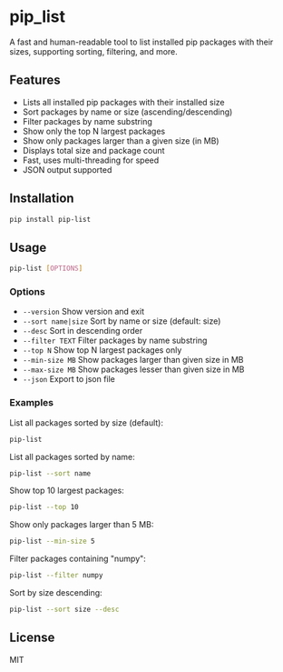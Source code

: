 # pip_list

A fast and human-readable tool to list installed pip packages with their sizes, supporting sorting, filtering, and more.

## Features

- Lists all installed pip packages with their installed size
- Sort packages by name or size (ascending/descending)
- Filter packages by name substring
- Show only the top N largest packages
- Show only packages larger than a given size (in MB)
- Displays total size and package count
- Fast, uses multi-threading for speed
- JSON output supported

## Installation

```bash
pip install pip-list
```

## Usage

```bash
pip-list [OPTIONS]
```

### Options

- `--version`           Show version and exit
- `--sort name|size`    Sort by name or size (default: size)
- `--desc`              Sort in descending order
- `--filter TEXT`       Filter packages by name substring
- `--top N`             Show top N largest packages only
- `--min-size MB`       Show packages larger than given size in MB
- `--max-size MB`       Show packages lesser than given size in MB
- `--json`              Export to json file

### Examples

List all packages sorted by size (default):

```bash
pip-list
```

List all packages sorted by name:

```bash
pip-list --sort name
```

Show top 10 largest packages:

```bash
pip-list --top 10
```

Show only packages larger than 5 MB:

```bash
pip-list --min-size 5
```

Filter packages containing "numpy":

```bash
pip-list --filter numpy
```

Sort by size descending:

```bash
pip-list --sort size --desc
```

## License

MIT
